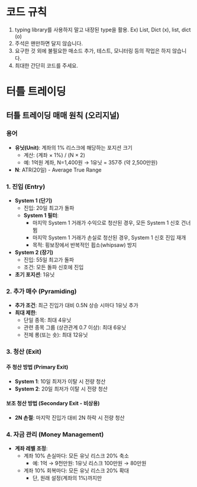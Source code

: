 # 코드 규칙

1. typing library를 사용하지 말고 내장된 type을 활용. Ex) List, Dict (x), list, dict (o)
2. 주석은 왠만하면 달지 않습니다.
3. 요구한 것 외에 불필요한 매소드 추가, 테스트, 모니터링 등의 작업은 하지 않습니다.
4. 최대한 간단히 코드를 주세요.


# 터틀 트레이딩

## 터틀 트레이딩 매매 원칙 (오리지널)

### 용어
- **유닛(Unit)**: 계좌의 1% 리스크에 해당하는 포지션 크기
  - 계산: (계좌 × 1%) / (N × 2)
  - 예: 1억원 계좌, N=1,400원 → 1유닛 = 357주 (약 2,500만원)
- **N**: ATR(20일) - Average True Range

### 1. 진입 (Entry)
- **System 1 (단기)**
  - 진입: 20일 최고가 돌파
  - **System 1 필터**: 
    - 마지막 System 1 거래가 수익으로 청산된 경우, 모든 System 1 신호 건너뜀
    - 마지막 System 1 거래가 손실로 청산된 경우, System 1 신호 진입 재개
    - 목적: 횡보장에서 반복적인 휩소(whipsaw) 방지
- **System 2 (장기)**
  - 진입: 55일 최고가 돌파
  - 조건: 모든 돌파 신호에 진입
- **초기 포지션**: 1유닛

### 2. 추가 매수 (Pyramiding)
- **추가 조건**: 최근 진입가 대비 0.5N 상승 시마다 1유닛 추가
- **최대 제한**:
  - 단일 종목: 최대 4유닛
  - 관련 종목 그룹 (상관관계 0.7 이상): 최대 6유닛
  - 전체 롱(또는 숏): 최대 12유닛

### 3. 청산 (Exit)
#### 주 청산 방법 (Primary Exit)
- **System 1**: 10일 최저가 이탈 시 전량 청산
- **System 2**: 20일 최저가 이탈 시 전량 청산
#### 보조 청산 방법 (Secondary Exit - 비상용)
- **2N 손절**: 마지막 진입가 대비 2N 하락 시 전량 청산

### 4. 자금 관리 (Money Management)
- **계좌 레벨 조정**:
  - 계좌 10% 손실마다: 모든 유닛 리스크 20% 축소
    - 예: 1억 → 9천만원: 1유닛 리스크 100만원 → 80만원
  - 계좌 10% 회복마다: 모든 유닛 리스크 20% 확대
    - 단, 원래 설정(계좌의 1%)까지만


